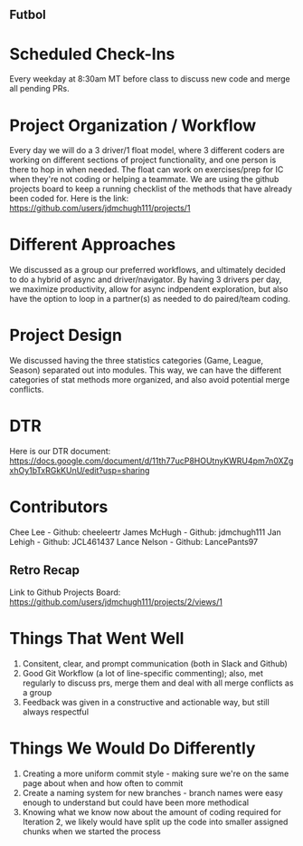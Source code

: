 ## Futbol

# Scheduled Check-Ins
Every weekday at 8:30am MT before class to discuss new code and merge all pending PRs.

# Project Organization / Workflow
Every day we will do a 3 driver/1 float model, where 3 different coders are working on different sections of project functionality, and one person is there to hop in when needed. The float can work on exercises/prep for IC when they're not coding or helping a teammate. We are using the github projects board to keep a running checklist of the methods that have already been coded for. Here is the link: https://github.com/users/jdmchugh111/projects/1

# Different Approaches
We discussed as a group our preferred workflows, and ultimately decided to do a hybrid of async and driver/navigator. By having 3 drivers per day, we maximize productivity, allow for async indpendent exploration, but also have the option to loop in a partner(s) as needed to do paired/team coding.

# Project Design
We discussed having the three statistics categories (Game, League, Season) separated out into modules. This way, we can have the different categories of stat methods more organized, and also avoid potential merge conflicts.

# DTR
Here is our DTR document: https://docs.google.com/document/d/11th77ucP8HOUtnyKWRU4pm7n0XZgxhOy1bTxRGkKUnU/edit?usp=sharing

# Contributors
Chee Lee - Github: cheeleertr
James McHugh - Github: jdmchugh111
Jan Lehigh - Github: JCL461437
Lance Nelson - Github: LancePants97

## Retro Recap
Link to Github Projects Board:
https://github.com/users/jdmchugh111/projects/2/views/1

# Things That Went Well
1. Consitent, clear, and prompt communication (both in Slack and Github)
2. Good Git Workflow (a lot of line-specific commenting); also, met regularly to discuss prs, merge them and deal with all merge conflicts as a group
3. Feedback was given in a constructive and actionable way, but still always respectful

# Things We Would Do Differently
1. Creating a more uniform commit style - making sure we're on the same page about when and how often to commit
2. Create a naming system for new branches - branch names were easy enough to understand but could have been more methodical
3. Knowing what we know now about the amount of coding required for Iteration 2, we likely would have split up the code into smaller assigned chunks when we started the process

